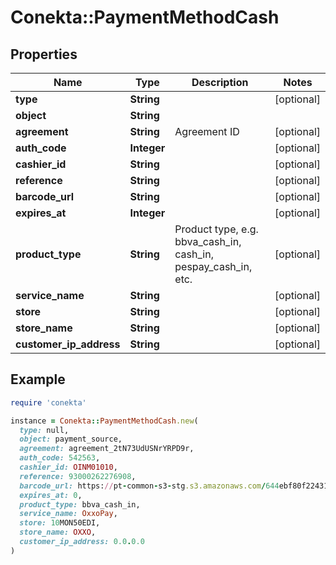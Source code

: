 # Conekta::PaymentMethodCash

## Properties

| Name | Type | Description | Notes |
| ---- | ---- | ----------- | ----- |
| **type** | **String** |  | [optional] |
| **object** | **String** |  |  |
| **agreement** | **String** | Agreement ID | [optional] |
| **auth_code** | **Integer** |  | [optional] |
| **cashier_id** | **String** |  | [optional] |
| **reference** | **String** |  | [optional] |
| **barcode_url** | **String** |  | [optional] |
| **expires_at** | **Integer** |  | [optional] |
| **product_type** | **String** | Product type, e.g. bbva_cash_in, cash_in, pespay_cash_in, etc. | [optional] |
| **service_name** | **String** |  | [optional] |
| **store** | **String** |  | [optional] |
| **store_name** | **String** |  | [optional] |
| **customer_ip_address** | **String** |  | [optional] |

## Example

```ruby
require 'conekta'

instance = Conekta::PaymentMethodCash.new(
  type: null,
  object: payment_source,
  agreement: agreement_2tN73UdUSNrYRPD9r,
  auth_code: 542563,
  cashier_id: OINM01010,
  reference: 93000262276908,
  barcode_url: https://pt-common-s3-stg.s3.amazonaws.com/644ebf80f2243197aad6cd8810375b905b613dbe.png?X-Amz-Algorithm&#x3D;AWS4-HMAC-SHA256&amp;X-Amz-Credential&#x3D;ASIA3UN6375MP4SLLCWV%2F20230203%2Fus-east-1%2Fs3%2Faws4_request&amp;X-Amz-Date&#x3D;20230203T215750Z&amp;X-Amz-Expires&#x3D;604800&amp;X-Amz-Security-Token&#x3D;IQoJb3JpZ2luX2VjEH4aCXVzLWVhc3QtMSJGMEQCICd79cu7DYu%2F4%2B3HnVVswydgU9yHcE9kmQIIk2TLoZJrAiBVZ0HxVSeboK5lhdQSqADjwQF62XX35jhC%2F2riB0M8uCqQBAj2%2F%2F%2F%2F%2F%2F%2F%2F%2F%2F8BEAIaDDc5OTgwMTA4MTY4OCIMXWZds9ZI5hzUdbeGKuQDFreMyeWnWWPqDuGZ2%2BHk6usCr%2Fl096%2FNJh9xtf8htLu56K%2FhWUTx%2BjiqFWM2O%2FF5zTS%2BIV6TqkLDZ%2BQ5Jo1miQrRmR57YDz6uP2Yd1mNZ1ouq5ipnNjUuu5UWCCBAmqyZQsrVmeMQpSV2IB%2BTERCCcW2SukFEYU%2F20%2Fzy5orsoZ8DxOW460IymR3cWBk5u3Xh2cV6Y1RdPEwDEThhqYEF5w%2ByKbLENloMsI%2FUm6sG5PPrO3yQOAP9aK2muLJs9lXQRU%2FL%2FSsmS4FKSUFOqlN6YU%2Bi2Y%2FyGIKAJT2VDkngvz5Sl%2Fadj0j%2BPKftVRV5FcEhySB6Rl%2BSkPN7kVQMJp6pS8hMJ6JCyEA%2BA3eWYdIfKgQhWVXAR4oCBfJ62DH8FU3a7WfSjjpTwfVkiReWen3GGCYfUWETTVKp46MKnJ9PG0CD3KzxKV8VfmEGc5krK%2FI%2F%2BDV2wtSa%2F9qf1%2BK1YYJIK9qZGb25ljUiGhTB4T%2BMUOSQFjetiWUoOJc5Q3Jz%2FXJbiTAMTST39MhdbCgiMgfrc8OGKN5DOVbex33Z7dn0xf%2FOCkSqurhLaG08efKQBdhLNS0RlE9hbg9yZ2ywwtQIF39fI6A7eeH0T11a5HMlvm51u4rAffPHRuEJfwJoIuj%2F2s3QzDg7%2FWeBjqmAbnPOlGfysjrDdvHyG7HVnaX02kdG%2BI3Q4PFOO4Mjaa3ocpjcfPT70%2BZ5a%2FSv5vP0jDLGrLToeM9%2BAUlNepptICRu23a1tLGW4ri0twPA%2FZ4JDTtUUUgdblyG8bKpcUTNp4oOsdmLLBz3FVyr4c2xQbDZSu2zYOtoOxB18W0AC6kIbsMWVU55Bf0mBhPeBWxGrtM4Kw1SgHHlt%2F8vetQi2OwtUcg08c%3D&amp;X-Amz-SignedHeaders&#x3D;host&amp;X-Amz-Signature&#x3D;d06dfa41550003359f2aabc8006063a80dfd806a13a54d244024946a76aa9abc,
  expires_at: 0,
  product_type: bbva_cash_in,
  service_name: OxxoPay,
  store: 10MON50EDI,
  store_name: OXXO,
  customer_ip_address: 0.0.0.0
)
```

